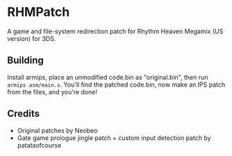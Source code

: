 # RHMPatch
A game and file-system redirection patch for Rhythm Heaven Megamix (US version) for 3DS.

## Building
Install armips, place an unmodified code.bin as "original.bin", then run `armips asm/main.s`. You'll find the patched code.bin, now make an IPS patch from the files, and you're done!

## Credits
- Original patches by Neobeo
- Gate game prologue jingle patch + custom input detection patch by patataofcourse